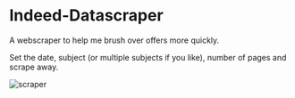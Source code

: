 # Indeed-Datascraper
A webscraper to help me brush over offers more quickly.


Set the date, subject (or multiple subjects if you like), number of pages and scrape away.



![scraper](https://user-images.githubusercontent.com/56868809/157312375-1e0890cd-2ceb-467d-b1ec-3368f35f9073.png)
